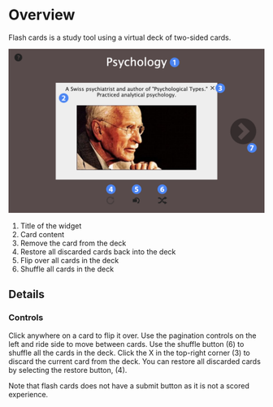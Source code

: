 # Overview #

Flash cards is a study tool using a virtual deck of two-sided cards.

![flash cards screen](assets/play_widget_flash_cards.png "flash cards screen")

1. Title of the widget
2. Card content
3. Remove the card from the deck
4. Restore all discarded cards back into the deck
5. Flip over all cards in the deck
6. Shuffle all cards in the deck

## Details ##

### Controls ###

Click anywhere on a card to flip it over. Use the pagination controls on the left and ride side to move between cards. Use the shuffle button (6) to shuffle all the cards in the deck. Click the X in the top-right corner (3) to discard the current card from the deck. You can restore all discarded cards by selecting the restore button, (4).

Note that flash cards does not have a submit button as it is not a scored experience.
